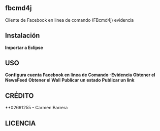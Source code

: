 ## fbcmd4j
Cliente de Facebook en linea de comando (FBcmd4j) evidencia 

## Instalación
**Importar a Eclipse**
## USO
**Configura cuenta Facebook en linea de Comando -Evidencia**
**Obtener el NewsFeed**
**Obtener el Wall**
**Publicar un estado**
**Publicar un link**
## CRÉDITO

**02691255 - Carmen Barrera

## LICENCIA
